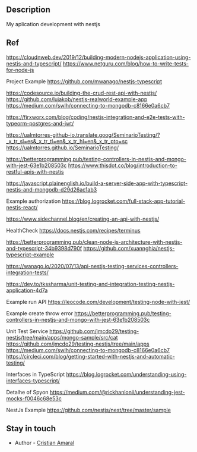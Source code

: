 
## Description

My aplication development with nestjs

## Ref
https://cloudnweb.dev/2019/12/building-modern-nodejs-application-using-nestjs-and-typescript/
https://www.netguru.com/blog/how-to-write-tests-for-node-js

Project Example
https://github.com/mwanago/nestjs-typescript


https://codesource.io/building-the-crud-rest-api-with-nestjs/
https://github.com/lujakob/nestjs-realworld-example-app
https://medium.com/swlh/connecting-to-mongodb-c8166e0a6cb7

https://firxworx.com/blog/coding/nestjs-integration-and-e2e-tests-with-typeorm-postgres-and-jwt/

https://ualmtorres-github-io.translate.goog/SeminarioTesting/?_x_tr_sl=es&_x_tr_tl=en&_x_tr_hl=en&_x_tr_pto=sc
https://ualmtorres.github.io/SeminarioTesting/


https://betterprogramming.pub/testing-controllers-in-nestjs-and-mongo-with-jest-63e1b208503c
https://www.thisdot.co/blog/introduction-to-restful-apis-with-nestjs

https://javascript.plainenglish.io/build-a-server-side-app-with-typescript-nestjs-and-mongodb-d29d26ac1ab3

Example authorization
https://blog.logrocket.com/full-stack-app-tutorial-nestjs-react/

https://www.sidechannel.blog/en/creating-an-api-with-nestjs/

HealthCheck
https://docs.nestjs.com/recipes/terminus

https://betterprogramming.pub/clean-node-js-architecture-with-nestjs-and-typescript-34b9398d790f
https://github.com/xuannghia/nestjs-typescript-example

https://wanago.io/2020/07/13/api-nestjs-testing-services-controllers-integration-tests/

https://dev.to/tkssharma/unit-testing-and-integration-testing-nestjs-application-4d7a


Example run API
https://leocode.com/development/testing-node-with-jest/

Example create throw error
https://betterprogramming.pub/testing-controllers-in-nestjs-and-mongo-with-jest-63e1b208503c

Unit Test Service
https://github.com/jmcdo29/testing-nestjs/tree/main/apps/mongo-sample/src/cat
https://github.com/jmcdo29/testing-nestjs/tree/main/apps
https://medium.com/swlh/connecting-to-mongodb-c8166e0a6cb7
https://circleci.com/blog/getting-started-with-nestjs-and-automatic-testing/

Interfaces in TypeScript
https://blog.logrocket.com/understanding-using-interfaces-typescript/

Detalhe of Spyon
https://medium.com/@rickhanlonii/understanding-jest-mocks-f0046c68e53c

NestJs Example
https://github.com/nestjs/nest/tree/master/sample

## Stay in touch

- Author - [Cristian Amaral](https://www.linkedin.com/in/cristian-amaral-061b0b68)
